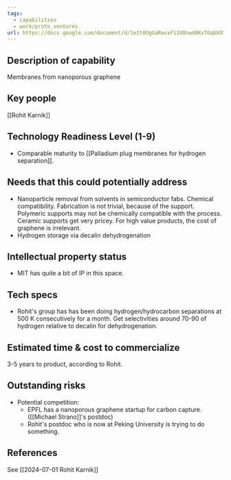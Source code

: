 ```yaml
---
tags:
  - capabilities
  - work/proto_ventures
url: https://docs.google.com/document/d/1eIt0OgGaRwvxF13X8nwd0KvTGqUX93bIcenjCuxs8hs/edit#heading=h.al0o3cm2xv7k
---
```

## Description of capability
Membranes from nanoporous graphene

## Key people
[[Rohit Karnik]]

## Technology Readiness Level (1-9)
- Comparable maturity to [[Palladium plug membranes for hydrogen separation]].


## Needs that this could potentially address
- Nanoparticle removal from solvents in semiconductor fabs. Chemical compatibility. Fabrication is not trivial, because of the support. Polymeric supports may not be chemically compatible with the process. Ceramic supports get very pricey. For high value products, the cost of graphene is irrelevant.
- Hydrogen storage via decalin dehydrogenation

## Intellectual property status
- MIT has quite a bit of IP in this space.

## Tech specs
- Rohit's group has has been doing hydrogen/hydrocarbon separations at 500 K consecutively for a month. Get selectivities around 70-90 of hydrogen relative to decalin for dehydrogenation.

## Estimated time & cost to commercialize
3-5 years to product, according to Rohit.

## Outstanding risks
- Potential competition:
	- EPFL has a nanoporous graphene startup for carbon capture. ([[Michael Strano]]'s postdoc)
	- Rohit's postdoc who is now at Peking University is trying to do something.
## References
See [[2024-07-01 Rohit Karnik]]
